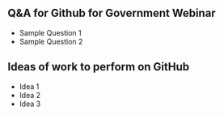 ## Q&A for Github for Government Webinar

* Sample Question 1
* Sample Question 2

## Ideas of work to perform on GitHub

* Idea 1
* Idea 2  
* Idea 3
